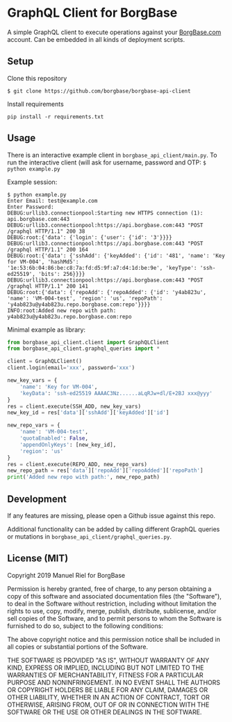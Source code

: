 # GraphQL Client for BorgBase

A simple GraphQL client to execute operations against your [BorgBase.com](https://www.borgbase.com) account. Can be embedded in all kinds of deployment scripts.

## Setup
Clone this repository

`$ git clone https://github.com/borgbase/borgbase-api-client`

Install requirements

`pip install -r requirements.txt`


## Usage
There is an interactive example client in `borgbase_api_client/main.py`. To run the interactive client (will ask for username, password and OTP:
`$ python example.py`

Example session:

```
$ python example.py
Enter Email: test@example.com
Enter Password:
DEBUG:urllib3.connectionpool:Starting new HTTPS connection (1): api.borgbase.com:443
DEBUG:urllib3.connectionpool:https://api.borgbase.com:443 "POST /graphql HTTP/1.1" 200 38
DEBUG:root:{'data': {'login': {'user': {'id': '3'}}}}
DEBUG:urllib3.connectionpool:https://api.borgbase.com:443 "POST /graphql HTTP/1.1" 200 164
DEBUG:root:{'data': {'sshAdd': {'keyAdded': {'id': '481', 'name': 'Key for VM-004', 'hashMd5': '1e:53:6b:04:86:be:c8:7a:fd:d5:9f:a7:d4:1d:be:9e', 'keyType': 'ssh-ed25519', 'bits': 256}}}}
DEBUG:urllib3.connectionpool:https://api.borgbase.com:443 "POST /graphql HTTP/1.1" 200 141
DEBUG:root:{'data': {'repoAdd': {'repoAdded': {'id': 'y4ab823u', 'name': 'VM-004-test', 'region': 'us', 'repoPath': 'y4ab823u@y4ab823u.repo.borgbase.com:repo'}}}}
INFO:root:Added new repo with path: y4ab823u@y4ab823u.repo.borgbase.com:repo
```

Minimal example as library: 

```python
from borgbase_api_client.client import GraphQLClient
from borgbase_api_client.graphql_queries import *

client = GraphQLClient()
client.login(email='xxx', password='xxx')

new_key_vars = {
    'name': 'Key for VM-004',
    'keyData': 'ssh-ed25519 AAAAC3Nz......aLqRJw+dl/E+2BJ xxx@yyy'
}
res = client.execute(SSH_ADD, new_key_vars)
new_key_id = res['data']['sshAdd']['keyAdded']['id']

new_repo_vars = {
    'name': 'VM-004-test',
    'quotaEnabled': False,
    'appendOnlyKeys': [new_key_id],
    'region': 'us'
}
res = client.execute(REPO_ADD, new_repo_vars)
new_repo_path = res['data']['repoAdd']['repoAdded']['repoPath']
print('Added new repo with path:', new_repo_path)
```

## Development
If any features are missing, please open a Github issue against this repo.

Additional functionality can be added by calling different GraphQL queries or mutations in `borgbase_api_client/graphql_queries.py`.

## License (MIT)
Copyright 2019 Manuel Riel for BorgBase

Permission is hereby granted, free of charge, to any person obtaining a copy of this software and associated documentation files (the "Software"), to deal in the Software without restriction, including without limitation the rights to use, copy, modify, merge, publish, distribute, sublicense, and/or sell copies of the Software, and to permit persons to whom the Software is furnished to do so, subject to the following conditions:

The above copyright notice and this permission notice shall be included in all copies or substantial portions of the Software.

THE SOFTWARE IS PROVIDED "AS IS", WITHOUT WARRANTY OF ANY KIND, EXPRESS OR IMPLIED, INCLUDING BUT NOT LIMITED TO THE WARRANTIES OF MERCHANTABILITY, FITNESS FOR A PARTICULAR PURPOSE AND NONINFRINGEMENT. IN NO EVENT SHALL THE AUTHORS OR COPYRIGHT HOLDERS BE LIABLE FOR ANY CLAIM, DAMAGES OR OTHER LIABILITY, WHETHER IN AN ACTION OF CONTRACT, TORT OR OTHERWISE, ARISING FROM, OUT OF OR IN CONNECTION WITH THE SOFTWARE OR THE USE OR OTHER DEALINGS IN THE SOFTWARE.